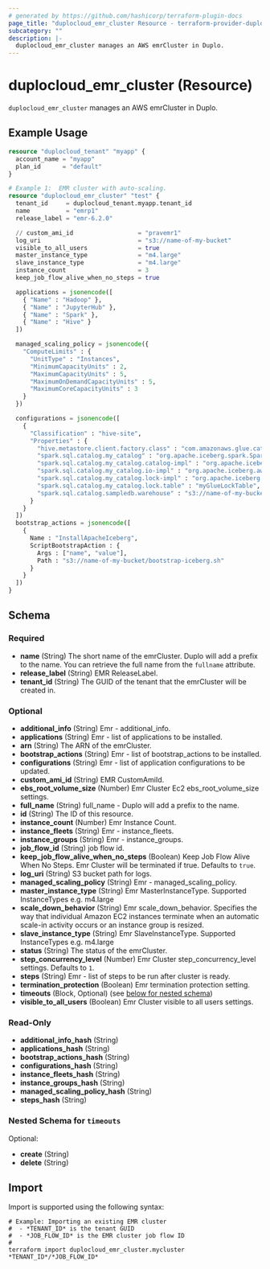 ```yaml
---
# generated by https://github.com/hashicorp/terraform-plugin-docs
page_title: "duplocloud_emr_cluster Resource - terraform-provider-duplocloud"
subcategory: ""
description: |-
  duplocloud_emr_cluster manages an AWS emrCluster in Duplo.
---
```


# duplocloud_emr_cluster (Resource)

`duplocloud_emr_cluster` manages an AWS emrCluster in Duplo.

## Example Usage

```terraform
resource "duplocloud_tenant" "myapp" {
  account_name = "myapp"
  plan_id      = "default"
}

# Example 1:  EMR cluster with auto-scaling.
resource "duplocloud_emr_cluster" "test" {
  tenant_id     = duplocloud_tenant.myapp.tenant_id
  name          = "emrp1"
  release_label = "emr-6.2.0"

  // custom_ami_id                  = "pravemr1"
  log_uri                           = "s3://name-of-my-bucket"
  visible_to_all_users              = true
  master_instance_type              = "m4.large"
  slave_instance_type               = "m4.large"
  instance_count                    = 3
  keep_job_flow_alive_when_no_steps = true

  applications = jsonencode([
    { "Name" : "Hadoop" },
    { "Name" : "JupyterHub" },
    { "Name" : "Spark" },
    { "Name" : "Hive" }
  ])

  managed_scaling_policy = jsonencode({
    "ComputeLimits" : {
      "UnitType" : "Instances",
      "MinimumCapacityUnits" : 2,
      "MaximumCapacityUnits" : 5,
      "MaximumOnDemandCapacityUnits" : 5,
      "MaximumCoreCapacityUnits" : 3
    }
  })

  configurations = jsonencode([
    {
      "Classification" : "hive-site",
      "Properties" : {
        "hive.metastore.client.factory.class" : "com.amazonaws.glue.catalog.metastore.AWSGlueDataCatalogHiveClientFactory",
        "spark.sql.catalog.my_catalog" : "org.apache.iceberg.spark.SparkCatalog",
        "spark.sql.catalog.my_catalog.catalog-impl" : "org.apache.iceberg.aws.glue.GlueCatalog",
        "spark.sql.catalog.my_catalog.io-impl" : "org.apache.iceberg.aws.s3.S3FileIO",
        "spark.sql.catalog.my_catalog.lock-impl" : "org.apache.iceberg.aws.glue.DynamoLockManager",
        "spark.sql.catalog.my_catalog.lock.table" : "myGlueLockTable",
        "spark.sql.catalog.sampledb.warehouse" : "s3://name-of-my-bucket/parquet5"
      }
    }
  ])
  bootstrap_actions = jsonencode([
    {
      Name : "InstallApacheIceberg",
      ScriptBootstrapAction : {
        Args : ["name", "value"],
        Path : "s3://name-of-my-bucket/bootstrap-iceberg.sh"
      }
    }
  ])
}
```

<!-- schema generated by tfplugindocs -->
## Schema

### Required

- **name** (String) The short name of the emrCluster.  Duplo will add a prefix to the name.  You can retrieve the full name from the `fullname` attribute.
- **release_label** (String) EMR ReleaseLabel.
- **tenant_id** (String) The GUID of the tenant that the emrCluster will be created in.

### Optional

- **additional_info** (String) Emr - additional_info.
- **applications** (String) Emr - list of applications to be installed.
- **arn** (String) The ARN of the emrCluster.
- **bootstrap_actions** (String) Emr - list of bootstrap_actions to be installed.
- **configurations** (String) Emr - list of application configurations to be updated.
- **custom_ami_id** (String) EMR CustomAmiId.
- **ebs_root_volume_size** (Number) Emr Cluster Ec2 ebs_root_volume_size settings.
- **full_name** (String) full_name - Duplo will add a prefix to the name.
- **id** (String) The ID of this resource.
- **instance_count** (Number) Emr Instance Count.
- **instance_fleets** (String) Emr - instance_fleets.
- **instance_groups** (String) Emr - instance_groups.
- **job_flow_id** (String) job flow id.
- **keep_job_flow_alive_when_no_steps** (Boolean) Keep Job Flow Alive When No Steps. Emr Cluster will be terminated if true. Defaults to `true`.
- **log_uri** (String) S3 bucket path for logs.
- **managed_scaling_policy** (String) Emr - managed_scaling_policy.
- **master_instance_type** (String) Emr MasterInstanceType. Supported InstanceTypes e.g. m4.large
- **scale_down_behavior** (String) Emr scale_down_behavior. Specifies the way that individual Amazon EC2 instances terminate when an automatic scale-in activity occurs or an instance group is resized.
- **slave_instance_type** (String) Emr SlaveInstanceType. Supported InstanceTypes e.g. m4.large
- **status** (String) The status of the emrCluster.
- **step_concurrency_level** (Number) Emr Cluster step_concurrency_level settings. Defaults to `1`.
- **steps** (String) Emr - list of steps to be run after cluster is ready.
- **termination_protection** (Boolean) Emr termination protection setting.
- **timeouts** (Block, Optional) (see [below for nested schema](#nestedblock--timeouts))
- **visible_to_all_users** (Boolean) Emr Cluster visible to all users settings.

### Read-Only

- **additional_info_hash** (String)
- **applications_hash** (String)
- **bootstrap_actions_hash** (String)
- **configurations_hash** (String)
- **instance_fleets_hash** (String)
- **instance_groups_hash** (String)
- **managed_scaling_policy_hash** (String)
- **steps_hash** (String)

<a id="nestedblock--timeouts"></a>
### Nested Schema for `timeouts`

Optional:

- **create** (String)
- **delete** (String)

## Import

Import is supported using the following syntax:

```shell
# Example: Importing an existing EMR cluster
#  - *TENANT_ID* is the tenant GUID
#  - *JOB_FLOW_ID* is the EMR cluster job flow ID
#
terraform import duplocloud_emr_cluster.mycluster *TENANT_ID*/*JOB_FLOW_ID*
```
